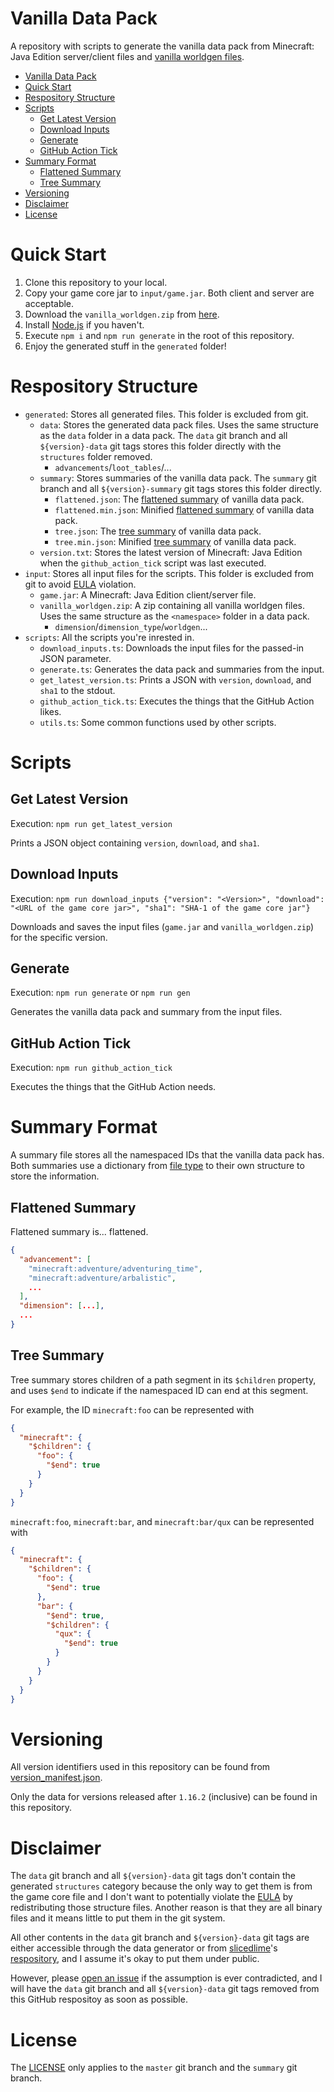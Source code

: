 # Vanilla Data Pack

A repository with scripts to generate the vanilla data pack from Minecraft: Java Edition server/client files and
[vanilla worldgen files](https://github.com/slicedlime/examples).

- [Vanilla Data Pack](#vanilla-data-pack)
- [Quick Start](#quick-start)
- [Respository Structure](#respository-structure)
- [Scripts](#scripts)
  - [Get Latest Version](#get-latest-version)
  - [Download Inputs](#download-inputs)
  - [Generate](#generate)
  - [GitHub Action Tick](#github-action-tick)
- [Summary Format](#summary-format)
  - [Flattened Summary](#flattened-summary)
  - [Tree Summary](#tree-summary)
- [Versioning](#versioning)
- [Disclaimer](#disclaimer)
- [License](#license)

# Quick Start

1. Clone this repository to your local.
2. Copy your game core jar to `input/game.jar`. Both client and server are acceptable.
3. Download the `vanilla_worldgen.zip` from [here](https://github.com/slicedlime/examples).
4. Install [Node.js](https://nodejs.org) if you haven't.
5. Execute `npm i` and `npm run generate` in the root of this repository.
6. Enjoy the generated stuff in the `generated` folder!

# Respository Structure

- `generated`: Stores all generated files. This folder is excluded from git.
  - `data`: Stores the generated data pack files. Uses the same structure as the `data` folder in a data pack.
    The `data` git branch and all `${version}-data` git tags stores this folder directly with the `structures` folder
    removed.
    - `advancements`/`loot_tables`/...
  - `summary`: Stores summaries of the vanilla data pack. The `summary` git branch and all `${version}-summary` git
    tags stores this folder directly.
    - `flattened.json`: The [flattened summary](#flattened-summary) of vanilla data pack.
    - `flattened.min.json`: Minified [flattened summary](#flattened-summary) of vanilla data pack.
    - `tree.json`: The [tree summary](#tree-summary) of vanilla data pack.
    - `tree.min.json`: Minified [tree summary](#tree-summary) of vanilla data pack.
  - `version.txt`: Stores the latest version of Minecraft: Java Edition when the `github_action_tick` script was
    last executed.
- `input`: Stores all input files for the scripts. This folder is excluded from git to avoid 
  [EULA](https://account.mojang.com/documents/minecraft_eula) violation.
  - `game.jar`: A Minecraft: Java Edition client/server file.
  - `vanilla_worldgen.zip`: A zip containing all vanilla worldgen files. Uses the same structure as the `<namespace>`
    folder in a data pack.
    - `dimension`/`dimension_type`/`worldgen`...
- `scripts`: All the scripts you're inrested in.
  - `download_inputs.ts`: Downloads the input files for the passed-in JSON parameter.
  - `generate.ts`: Generates the data pack and summaries from the input.
  - `get_latest_version.ts`: Prints a JSON with `version`, `download`, and `sha1` to the stdout.
  - `github_action_tick.ts`: Executes the things that the GitHub Action likes.
  - `utils.ts`: Some common functions used by other scripts.

# Scripts

## Get Latest Version

Execution: `npm run get_latest_version`

Prints a JSON object containing `version`, `download`, and `sha1`.

## Download Inputs

Execution: `npm run download_inputs {"version": "<Version>", "download": "<URL of the game core jar>", "sha1": "SHA-1 of the game core jar"}`

Downloads and saves the input files (`game.jar` and `vanilla_worldgen.zip`) for the specific version.

## Generate

Execution: `npm run generate` or `npm run gen`

Generates the vanilla data pack and summary from the input files.

## GitHub Action Tick

Execution: `npm run github_action_tick`

Executes the things that the GitHub Action needs.

# Summary Format

A summary file stores all the namespaced IDs that the vanilla data pack has. Both summaries use a dictionary
from [file type](https://github.com/SPGoding/datapack-language-server/wiki/Cache-Type#file-types) to their
own structure to store the information.

## Flattened Summary

Flattened summary is... flattened.

```json
{
  "advancement": [
    "minecraft:adventure/adventuring_time",
    "minecraft:adventure/arbalistic",
    ...
  ],
  "dimension": [...],
  ...
}
```

## Tree Summary

Tree summary stores children of a path segment in its `$children` property, and uses `$end` to indicate
if the namespaced ID can end at this segment.

For example, the ID `minecraft:foo` can be represented with

```json
{
  "minecraft": {
    "$children": {
      "foo": {
        "$end": true
      }
    }
  }
}
```

`minecraft:foo`, `minecraft:bar`, and `minecraft:bar/qux` can be represented with

```json
{
  "minecraft": {
    "$children": {
      "foo": {
        "$end": true
      },
      "bar": {
        "$end": true,
        "$children": {
          "qux": {
            "$end": true
          }
        }
      }
    }
  }
}
```

# Versioning

All version identifiers used in this repository can be found from 
[version_manifest.json](https://launchermeta.mojang.com/mc/game/version_manifest.json).

Only the data for versions released after `1.16.2` (inclusive) can be found in this repository.

# Disclaimer

The `data` git branch and all `${version}-data` git tags don't contain the generated `structures` category because the
only way to get them is from the game core file and I don't want to potentially violate the 
[EULA](https://account.mojang.com/documents/minecraft_eula) by redistributing those structure files. Another reason
is that they are all binary files and it means little to put them in the git system.

All other contents in the `data` git branch and `${version}-data` git tags are either accessible through the data
generator or from [slicedlime](https://github.com/slicedlime)'s [respository](https://github.com/slicedlime/examples),
and I assume it's okay to put them under public.

However, please [open an issue](https://github.com/SPGoding/vanilla-datapack/issues/new) if the assumption is ever
contradicted, and I will have the `data` git branch and all `${version}-data` git tags removed from this GitHub
respositoy as soon as possible.

# License

The [LICENSE](https://github.com/SPGoding/vanilla-datapack/blob/master/LICENSE) only applies to the `master` git
branch and the `summary` git branch.
